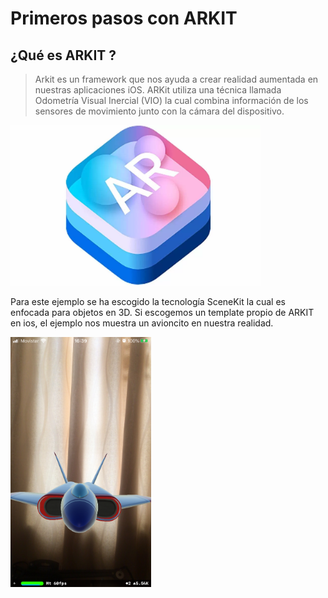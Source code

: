 # Primeros pasos con ARKIT

## ¿Qué es ARKIT ?

> Arkit es un framework que nos ayuda a crear realidad aumentada en nuestras aplicaciones iOS. ARKit utiliza una técnica llamada Odometría Visual Inercial (VIO) la cual combina  información de los sensores de movimiento junto con la cámara del dispositivo.

[<img src="imagesReadme/logo.png" width="400"/>](imagesReadme/logo.png)


Para este ejemplo se ha escogido la tecnología SceneKit la cual es enfocada para objetos en 3D. Si escogemos un template propio de ARKIT en ios, el ejemplo nos muestra un avioncito en nuestra realidad.


[<img src="imagesReadme/plane.jpeg" height="400"/>](imagesReadme/plane.jpeg)